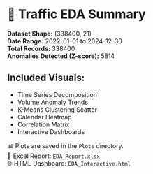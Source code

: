 # 🚦 Traffic EDA Summary

**Dataset Shape:** (338400, 21)  
**Date Range:** 2022-01-01 to 2024-12-30  
**Total Records:** 338400  
**Anomalies Detected (Z-score):** 5814  

## Included Visuals:
- Time Series Decomposition
- Volume Anomaly Trends
- K-Means Clustering Scatter
- Calendar Heatmap
- Correlation Matrix
- Interactive Dashboards

📊 Plots are saved in the `Plots` directory.  
📄 Excel Report: `EDA_Report.xlsx`  
🌐 HTML Dashboard: `EDA_Interactive.html`
